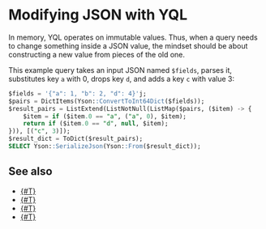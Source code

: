 # Modifying JSON with YQL

In memory, YQL operates on immutable values. Thus, when a query needs to change something inside a JSON value, the mindset should be about constructing a new value from pieces of the old one.

This example query takes an input JSON named `$fields`, parses it, substitutes key `a` with 0, drops key `d`, and adds a key `c` with value 3:

```sql
$fields = '{"a": 1, "b": 2, "d": 4}'j;
$pairs = DictItems(Yson::ConvertToInt64Dict($fields));
$result_pairs = ListExtend(ListNotNull(ListMap($pairs, ($item) -> {
    $item = if ($item.0 == "a", ("a", 0), $item);
    return if ($item.0 == "d", null, $item);
})), [("c", 3)]);
$result_dict = ToDict($result_pairs);
SELECT Yson::SerializeJson(Yson::From($result_dict));
```

## See also

- [{#T}](../../yql/reference/udf/list/yson.md)
- [{#T}](../../yql/reference/builtins/list.md)
- [{#T}](../../yql/reference/builtins/dict.md)
- [{#T}](accessing-json.md)
